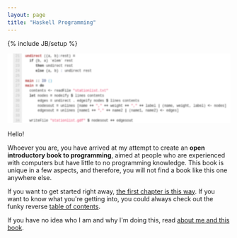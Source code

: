 ```yaml
---
layout: page
title: "Haskell Programming"
---
```

{% include JB/setup %}

<img src="/images/haskell2.png" alt="Some Haskell code" width="600px">

Hello!

Whoever you are, you have arrived at my attempt to create an **open introductory book to programming**, aimed at people who are experienced with computers but have little to no programming knowledge. This book is unique in a few aspects, and therefore, you will not find a book like this one anywhere else.

If you want to get started right away, [the first chapter is this way](/2012/11/11/part-1-introduction). If you want to know what you're getting into, you could always check out the funky reverse [table of contents](/contents.html).

If you have no idea who I am and why I'm doing this, read [about me and this book](/about.html).


